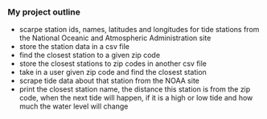 ### My project outline

- scarpe station ids, names, latitudes and longitudes for tide stations from the National Oceanic and Atmospheric Administration site
- store the station data in a csv file
- find the closest station to a given zip code
- store the closest stations to zip codes in another csv file
- take in a user given zip code and find the closest station 
- scrape tide data about that station from the NOAA site
- print the closest station name, the distance this station is from the zip code, when the next tide will happen, if it is a high or low tide and how much the water level will change